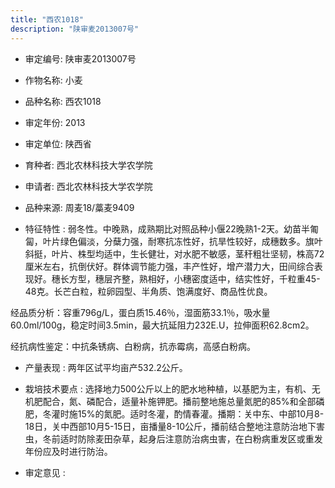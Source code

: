 ```yaml
---
title: "西农1018"
description: "陕审麦2013007号"
---
```

* 审定编号:  陕审麦2013007号

*  作物名称:  小麦

*  品种名称:  西农1018

*  审定年份:  2013

*  审定单位:  陕西省

* 育种者:  西北农林科技大学农学院

*  申请者:  西北农林科技大学农学院

*  品种来源:  周麦18/藁麦9409

*  特征特性 : 
弱冬性。中晚熟，成熟期比对照品种小偃22晚熟1-2天。幼苗半匍匐，叶片绿色偏淡，分蘖力强，耐寒抗冻性好，抗旱性较好，成穗数多。旗叶斜挺，叶片、株型均适中，生长健壮，对水肥不敏感，茎秆粗壮坚韧，株高72厘米左右，抗倒伏好。群体调节能力强，丰产性好，增产潜力大，田间综合表现好。穗长方型，穗层齐整，熟相好，小穗密度适中，结实性好，千粒重45-48克。长芒白粒，粒卵园型、半角质、饱满度好、商品性优良。
经品质分析：容重796g/L，蛋白质15.46％，湿面筋33.1％，吸水量60.0ml/100g，稳定时间3.5min，最大抗延阻力232E.U，拉伸面积62.8cm2。 
经抗病性鉴定：中抗条锈病、白粉病，抗赤霉病，高感白粉病。

 
*  产量表现 : 
两年区试平均亩产532.2公斤。

*  栽培技术要点 : 
选择地力500公斤以上的肥水地种植，以基肥为主，有机、无机肥配合，氮、磷配合，适量补施钾肥。播前整地施总量氮肥的85%和全部磷肥，冬灌时施15%的氮肥。适时冬灌，酌情春灌。播期：关中东、中部10月8-18日，关中西部10月5-15日，亩播量8-10公斤，播前结合整地注意防治地下害虫，冬前适时防除麦田杂草，起身后注意防治病虫害，在白粉病重发区或重发年份应及时进行防治。

*  审定意见 : 

